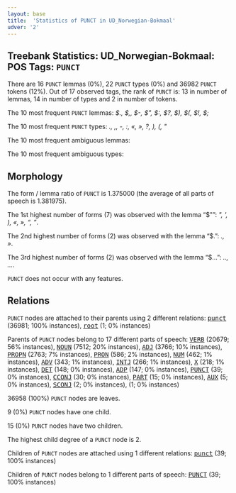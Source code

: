 ```yaml
---
layout: base
title:  'Statistics of PUNCT in UD_Norwegian-Bokmaal'
udver: '2'
---
```


## Treebank Statistics: UD_Norwegian-Bokmaal: POS Tags: `PUNCT`

There are 16 `PUNCT` lemmas (0%), 22 `PUNCT` types (0%) and 36982 `PUNCT` tokens (12%).
Out of 17 observed tags, the rank of `PUNCT` is: 13 in number of lemmas, 14 in number of types and 2 in number of tokens.

The 10 most frequent `PUNCT` lemmas: <em>$., $,, $-, $", $:, $?, $), $(, $!, $;</em>

The 10 most frequent `PUNCT` types:  <em>., ,, -, :, «, », ?, ), (, "</em>

The 10 most frequent ambiguous lemmas: 

The 10 most frequent ambiguous types:  



## Morphology

The form / lemma ratio of `PUNCT` is 1.375000 (the average of all parts of speech is 1.381975).

The 1st highest number of forms (7) was observed with the lemma “$"”: <em>", ', ), «, », “, ”</em>.

The 2nd highest number of forms (2) was observed with the lemma “$.”: <em>., »</em>.

The 3rd highest number of forms (2) was observed with the lemma “$...”: <em>.., ...</em>.

`PUNCT` does not occur with any features.


## Relations

`PUNCT` nodes are attached to their parents using 2 different relations: <tt><a href="no_bokmaal-dep-punct.html">punct</a></tt> (36981; 100% instances), <tt><a href="no_bokmaal-dep-root.html">root</a></tt> (1; 0% instances)

Parents of `PUNCT` nodes belong to 17 different parts of speech: <tt><a href="no_bokmaal-pos-VERB.html">VERB</a></tt> (20679; 56% instances), <tt><a href="no_bokmaal-pos-NOUN.html">NOUN</a></tt> (7512; 20% instances), <tt><a href="no_bokmaal-pos-ADJ.html">ADJ</a></tt> (3766; 10% instances), <tt><a href="no_bokmaal-pos-PROPN.html">PROPN</a></tt> (2763; 7% instances), <tt><a href="no_bokmaal-pos-PRON.html">PRON</a></tt> (586; 2% instances), <tt><a href="no_bokmaal-pos-NUM.html">NUM</a></tt> (462; 1% instances), <tt><a href="no_bokmaal-pos-ADV.html">ADV</a></tt> (343; 1% instances), <tt><a href="no_bokmaal-pos-INTJ.html">INTJ</a></tt> (266; 1% instances), <tt><a href="no_bokmaal-pos-X.html">X</a></tt> (218; 1% instances), <tt><a href="no_bokmaal-pos-DET.html">DET</a></tt> (148; 0% instances), <tt><a href="no_bokmaal-pos-ADP.html">ADP</a></tt> (147; 0% instances), <tt><a href="no_bokmaal-pos-PUNCT.html">PUNCT</a></tt> (39; 0% instances), <tt><a href="no_bokmaal-pos-CCONJ.html">CCONJ</a></tt> (30; 0% instances), <tt><a href="no_bokmaal-pos-PART.html">PART</a></tt> (15; 0% instances), <tt><a href="no_bokmaal-pos-AUX.html">AUX</a></tt> (5; 0% instances), <tt><a href="no_bokmaal-pos-SCONJ.html">SCONJ</a></tt> (2; 0% instances),  (1; 0% instances)

36958 (100%) `PUNCT` nodes are leaves.

9 (0%) `PUNCT` nodes have one child.

15 (0%) `PUNCT` nodes have two children.

The highest child degree of a `PUNCT` node is 2.

Children of `PUNCT` nodes are attached using 1 different relations: <tt><a href="no_bokmaal-dep-punct.html">punct</a></tt> (39; 100% instances)

Children of `PUNCT` nodes belong to 1 different parts of speech: <tt><a href="no_bokmaal-pos-PUNCT.html">PUNCT</a></tt> (39; 100% instances)

